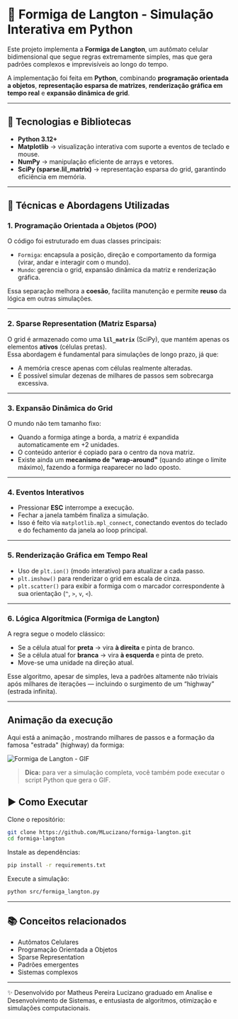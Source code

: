 # 🐜 Formiga de Langton - Simulação Interativa em Python

Este projeto implementa a **Formiga de Langton**, um autômato celular bidimensional que segue regras extremamente simples, mas que gera padrões complexos e imprevisíveis ao longo do tempo.  

A implementação foi feita em **Python**, combinando **programação orientada a objetos**, **representação esparsa de matrizes**, **renderização gráfica em tempo real** e **expansão dinâmica de grid**.

---

## 🚀 Tecnologias e Bibliotecas
- **Python 3.12+**
- **Matplotlib** → visualização interativa com suporte a eventos de teclado e mouse.
- **NumPy** → manipulação eficiente de arrays e vetores.
- **SciPy (sparse.lil_matrix)** → representação esparsa do grid, garantindo eficiência em memória.

---

## 🧠 Técnicas e Abordagens Utilizadas

### 1. **Programação Orientada a Objetos (POO)**
O código foi estruturado em duas classes principais:
- `Formiga`: encapsula a posição, direção e comportamento da formiga (virar, andar e interagir com o mundo).
- `Mundo`: gerencia o grid, expansão dinâmica da matriz e renderização gráfica.

Essa separação melhora a **coesão**, facilita manutenção e permite **reuso** da lógica em outras simulações.

---

### 2. **Sparse Representation (Matriz Esparsa)**
O grid é armazenado como uma **`lil_matrix`** (SciPy), que mantém apenas os elementos **ativos** (células pretas).  
Essa abordagem é fundamental para simulações de longo prazo, já que:
- A memória cresce apenas com células realmente alteradas.
- É possível simular dezenas de milhares de passos sem sobrecarga excessiva.

---

### 3. **Expansão Dinâmica do Grid**
O mundo não tem tamanho fixo:  
- Quando a formiga atinge a borda, a matriz é expandida automaticamente em +2 unidades.  
- O conteúdo anterior é copiado para o centro da nova matriz.  
- Existe ainda um **mecanismo de "wrap-around"** (quando atinge o limite máximo), fazendo a formiga reaparecer no lado oposto.

---

### 4. **Eventos Interativos**
- Pressionar **ESC** interrompe a execução.  
- Fechar a janela também finaliza a simulação.  
- Isso é feito via `matplotlib.mpl_connect`, conectando eventos do teclado e do fechamento da janela ao loop principal.

---

### 5. **Renderização Gráfica em Tempo Real**
- Uso de `plt.ion()` (modo interativo) para atualizar a cada passo.  
- `plt.imshow()` para renderizar o grid em escala de cinza.  
- `plt.scatter()` para exibir a formiga com o marcador correspondente à sua orientação (`^`, `>`, `v`, `<`).  

---

### 6. **Lógica Algorítmica (Formiga de Langton)**
A regra segue o modelo clássico:
- Se a célula atual for **preta** → vira **à direita** e pinta de branco.  
- Se a célula atual for **branca** → vira **à esquerda** e pinta de preto.  
- Move-se uma unidade na direção atual.  

Esse algoritmo, apesar de simples, leva a padrões altamente não triviais após milhares de iterações — incluindo o surgimento de um “highway” (estrada infinita).

---
## Animação da execução

Aqui está a animação , mostrando milhares de passos e a formação da famosa "estrada" (highway) da formiga:

![Formiga de Langton - GIF ](src/gif/formiga_langton_longo.gif)

> **Dica:** para ver a simulação completa, você também pode executar o script Python que gera o GIF.


## ▶️ Como Executar

Clone o repositório:
```bash
git clone https://github.com/MLucizano/formiga-langton.git
cd formiga-langton
```

Instale as dependências:
```bash
pip install -r requirements.txt
```

Execute a simulação:
```bash
python src/formiga_langton.py
```

---

## 📚 Conceitos relacionados
- Autômatos Celulares
- Programação Orientada a Objetos
- Sparse Representation
- Padrões emergentes
- Sistemas complexos
---

✨ Desenvolvido por Matheus Pereira Lucizano graduado em Analise e Desenvolvimento de Sistemas, e entusiasta de algoritmos, otimização e simulações computacionais.
